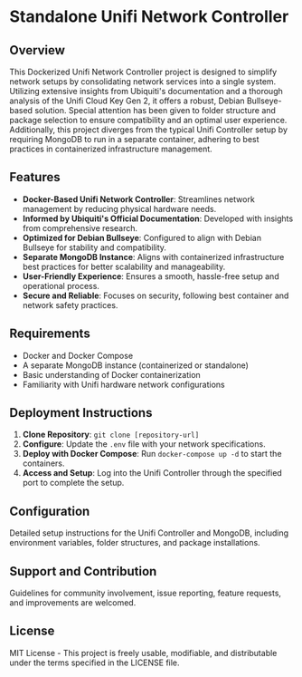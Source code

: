 # Standalone Unifi Network Controller

## Overview
This Dockerized Unifi Network Controller project is designed to simplify network setups by consolidating network services into a single system. Utilizing extensive insights from Ubiquiti's documentation and a thorough analysis of the Unifi Cloud Key Gen 2, it offers a robust, Debian Bullseye-based solution. Special attention has been given to folder structure and package selection to ensure compatibility and an optimal user experience. Additionally, this project diverges from the typical Unifi Controller setup by requiring MongoDB to run in a separate container, adhering to best practices in containerized infrastructure management.

## Features
- **Docker-Based Unifi Network Controller**: Streamlines network management by reducing physical hardware needs.
- **Informed by Ubiquiti's Official Documentation**: Developed with insights from comprehensive research.
- **Optimized for Debian Bullseye**: Configured to align with Debian Bullseye for stability and compatibility.
- **Separate MongoDB Instance**: Aligns with containerized infrastructure best practices for better scalability and manageability.
- **User-Friendly Experience**: Ensures a smooth, hassle-free setup and operational process.
- **Secure and Reliable**: Focuses on security, following best container and network safety practices.

## Requirements
- Docker and Docker Compose
- A separate MongoDB instance (containerized or standalone)
- Basic understanding of Docker containerization
- Familiarity with Unifi hardware network configurations

## Deployment Instructions
1. **Clone Repository**: `git clone [repository-url]`
2. **Configure**: Update the `.env` file with your network specifications.
3. **Deploy with Docker Compose**: Run `docker-compose up -d` to start the containers.
4. **Access and Setup**: Log into the Unifi Controller through the specified port to complete the setup.

## Configuration
Detailed setup instructions for the Unifi Controller and MongoDB, including environment variables, folder structures, and package installations.

## Support and Contribution
Guidelines for community involvement, issue reporting, feature requests, and improvements are welcomed.

## License
MIT License - This project is freely usable, modifiable, and distributable under the terms specified in the LICENSE file.
